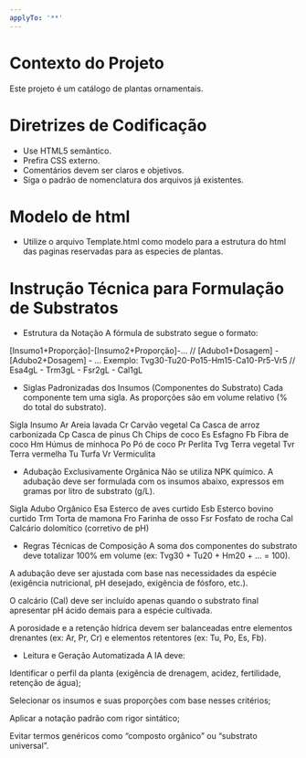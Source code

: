 ```yaml
---
applyTo: '**'
---
```


# Contexto do Projeto
Este projeto é um catálogo de plantas ornamentais.

# Diretrizes de Codificação
- Use HTML5 semântico.
- Prefira CSS externo.
- Comentários devem ser claros e objetivos.
- Siga o padrão de nomenclatura dos arquivos já existentes.

# Modelo de html
- Utilize o arquivo Template.html como modelo para a estrutura do html das paginas reservadas para as especies de plantas.

# Instrução Técnica para Formulação de Substratos
- Estrutura da Notação
A fórmula de substrato segue o formato:

[Insumo1+Proporção]-[Insumo2+Proporção]-... // [Adubo1+Dosagem] - [Adubo2+Dosagem] - ... 
Exemplo:
Tvg30-Tu20-Po15-Hm15-Ca10-Pr5-Vr5 // Esa4gL - Trm3gL - Fsr2gL - Cal1gL

- Siglas Padronizadas dos Insumos (Componentes do Substrato)
Cada componente tem uma sigla. As proporções são em volume relativo (% do total do substrato).

Sigla	Insumo
Ar	Areia lavada
Cr	Carvão vegetal
Ca	Casca de arroz carbonizada
Cp	Casca de pinus
Ch	Chips de coco
Es	Esfagno
Fb	Fibra de coco
Hm	Húmus de minhoca
Po	Pó de coco
Pr	Perlita
Tvg	Terra vegetal
Tvr	Terra vermelha
Tu	Turfa
Vr	Vermiculita

- Adubação Exclusivamente Orgânica
Não se utiliza NPK químico. A adubação deve ser formulada com os insumos abaixo, expressos em gramas por litro de substrato (g/L).

Sigla	Adubo Orgânico
Esa	Esterco de aves curtido
Esb	Esterco bovino curtido
Trm	Torta de mamona
Fro	Farinha de osso
Fsr	Fosfato de rocha
Cal	Calcário dolomítico (corretivo de pH)

- Regras Técnicas de Composição
A soma dos componentes do substrato deve totalizar 100% em volume (ex: Tvg30 + Tu20 + Hm20 + ... = 100).

A adubação deve ser ajustada com base nas necessidades da espécie (exigência nutricional, pH desejado, exigência de fósforo, etc.).

O calcário (Cal) deve ser incluído apenas quando o substrato final apresentar pH ácido demais para a espécie cultivada.

A porosidade e a retenção hídrica devem ser balanceadas entre elementos drenantes (ex: Ar, Pr, Cr) e elementos retentores (ex: Tu, Po, Es, Fb).

- Leitura e Geração Automatizada
A IA deve:

Identificar o perfil da planta (exigência de drenagem, acidez, fertilidade, retenção de água);

Selecionar os insumos e suas proporções com base nesses critérios;

Aplicar a notação padrão com rigor sintático;

Evitar termos genéricos como “composto orgânico” ou “substrato universal”.